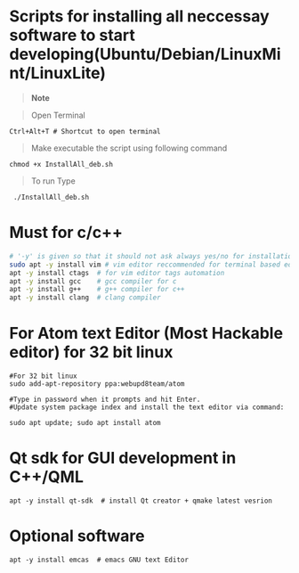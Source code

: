 # Scripts for installing all neccessay software to start developing(Ubuntu/Debian/LinuxMint/LinuxLite)

> **Note**

> Open Terminal
```
Ctrl+Alt+T # Shortcut to open terminal
```
> Make executable the script using following command
```
chmod +x InstallAll_deb.sh
```
> To run Type
```
 ./InstallAll_deb.sh
```

# Must  for c/c++
```sh
# '-y' is given so that it should not ask always yes/no for installation
sudo apt -y install vim # vim editor reccommended for terminal based editor
apt -y install ctags  # for vim editor tags automation
apt -y install gcc    # gcc compiler for c
apt -y install g++    # g++ compiler for c++
apt -y install clang  # clang compiler
```
# For Atom text Editor (Most Hackable editor) for 32 bit linux
```
#For 32 bit linux
sudo add-apt-repository ppa:webupd8team/atom

#Type in password when it prompts and hit Enter.
#Update system package index and install the text editor via command:

sudo apt update; sudo apt install atom
````

# Qt sdk for GUI development in C++/QML
```
apt -y install qt-sdk  # install Qt creator + qmake latest vesrion
```

# Optional software
```
apt -y install emcas  # emacs GNU text Editor
```
